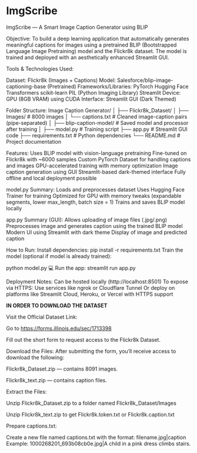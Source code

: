 # ImgScribe

ImgScribe — A Smart Image Caption Generator using BLIP

Objective:
To build a deep learning application that automatically generates meaningful captions for images using a pretrained BLIP (Bootstrapped Language Image Pretraining) model and the Flickr8k dataset. The model is trained and deployed with an aesthetically enhanced Streamlit GUI.

Tools & Technologies Used:

Dataset: Flickr8k (Images + Captions)
Model: Salesforce/blip-image-captioning-base (Pretrained)
Frameworks/Libraries:
PyTorch
Hugging Face Transformers
scikit-learn
PIL (Python Imaging Library)
Streamlit
Device: GPU (8GB VRAM) using CUDA
Interface: Streamlit GUI (Dark Themed)

Folder Structure:
Image Caption Generator/
│
├── Flickr8k_Dataset/
│   ├── Images/                 # 8000 images
│   └── captions.txt            # Cleaned image-caption pairs (pipe-separated)
│
├── blip-caption-model/         # Saved model and processor after training
│
├── model.py                    # Training script
├── app.py                      # Streamlit GUI code
├── requirements.txt            # Python dependencies
└── README.md                   # Project documentation

Features:
Uses BLIP model with vision-language pretraining
Fine-tuned on Flickr8k with ~6000 samples
Custom PyTorch Dataset for handling captions and images
GPU-accelerated training with memory optimization
Image caption generation using GUI
Streamlit-based dark-themed interface
Fully offline and local deployment possible

model.py Summary:
Loads and preprocesses dataset
Uses Hugging Face Trainer for training
Optimized for GPU with memory tweaks (expandable segments, lower max_length, batch size = 1)
Trains and saves BLIP model locally

app.py Summary (GUI):
Allows uploading of image files (.jpg/.png)
Preprocesses image and generates caption using the trained BLIP model
Modern UI using Streamlit with dark theme
Display of image and predicted caption

How to Run:
Install dependencies:
pip install -r requirements.txt
Train the model (optional if model is already trained):

python model.py
💻 Run the app:
streamlit run app.py

Deployment Notes:
Can be hosted locally (http://localhost:8501)
To expose via HTTPS:
Use services like ngrok or Cloudflare Tunnel
Or deploy on platforms like Streamlit Cloud, Heroku, or Vercel with HTTPS support

**IN ORDER TO DOWNLOAD THE DATASET**

Visit the Official Dataset Link:

Go to https://forms.illinois.edu/sec/1713398

Fill out the short form to request access to the Flickr8k Dataset.

Download the Files:
After submitting the form, you’ll receive access to download the following:

Flickr8k_Dataset.zip — contains 8091 images.

Flickr8k_text.zip — contains caption files.

Extract the Files:

Unzip Flickr8k_Dataset.zip to a folder named Flickr8k_Dataset/Images

Unzip Flickr8k_text.zip to get Flickr8k.token.txt or Flickr8k.caption.txt

Prepare captions.txt:

Create a new file named captions.txt with the format:
filename.jpg|caption
Example:
1000268201_693b08cb0e.jpg|A child in a pink dress climbs stairs.
